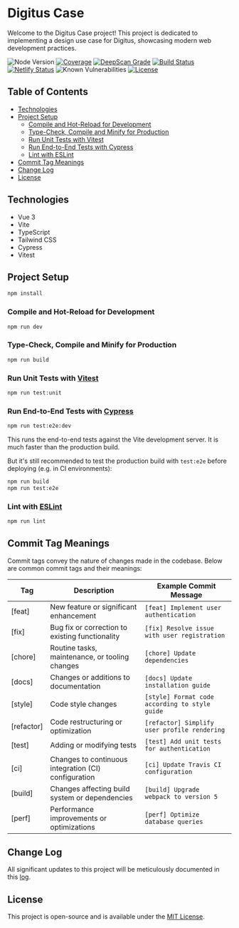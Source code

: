 # Digitus Case

Welcome to the Digitus Case project! This project is dedicated to implementing a design use case for Digitus, showcasing modern web development practices.

![Node Version](https://img.shields.io/badge/node-v20-green)
[![Coverage](https://codecov.io/github/abdullahkabakk/digitus-case/graph/badge.svg?token=43E2JP0SON)](https://codecov.io/github/abdullahkabakk/digitus-case)
[![DeepScan Grade](https://deepscan.io/api/teams/23481/projects/26769/branches/853377/badge/grade.svg)](https://deepscan.io/dashboard#view=project&tid=23481&pid=26769&bid=853377)
[![Build Status](https://github.com/abdullahkabakk/digitus-case/actions/workflows/deploy.yml/badge.svg)](https://github.com/abdullahkabakk/digitus-case/actions/workflows/deploy.yml)
[![Netlify Status](https://api.netlify.com/api/v1/badges/c5383699-df08-424e-bd8f-24719714edbf/deploy-status)](https://app.netlify.com/sites/digitus/deploys)
![Known Vulnerabilities](https://snyk.io/test/github/abdullahkabakk/digitus-case/badge.svg)
[![License](https://img.shields.io/badge/license-MIT-blue.svg)](https://github.com/abdullahkabakk/url-shortener/blob/main/LICENSE)

## Table of Contents

- [Technologies](#technologies)
- [Project Setup](#project-setup)
    - [Compile and Hot-Reload for Development](#compile-and-hot-reload-for-development)
    - [Type-Check, Compile and Minify for Production](#type-check-compile-and-minify-for-production)
    - [Run Unit Tests with Vitest](#run-unit-tests-with-vitest)
    - [Run End-to-End Tests with Cypress](#run-end-to-end-tests-with-cypress)
    - [Lint with ESLint](#lint-with-eslint)
- [Commit Tag Meanings](#commit-tag-meanings)
- [Change Log](#change-log)
- [License](#license)

## Technologies

- Vue 3
- Vite
- TypeScript
- Tailwind CSS
- Cypress
- Vitest

## Project Setup

```sh
npm install
```

### Compile and Hot-Reload for Development

```sh
npm run dev
```

### Type-Check, Compile and Minify for Production

```sh
npm run build
```

### Run Unit Tests with [Vitest](https://vitest.dev/)

```sh
npm run test:unit
```

### Run End-to-End Tests with [Cypress](https://www.cypress.io/)

```sh
npm run test:e2e:dev
```

This runs the end-to-end tests against the Vite development server.
It is much faster than the production build.

But it's still recommended to test the production build with `test:e2e` before deploying (e.g. in CI environments):

```sh
npm run build
npm run test:e2e
```

### Lint with [ESLint](https://eslint.org/)

```sh
npm run lint
```

## Commit Tag Meanings

Commit tags convey the nature of changes made in the codebase. Below are common commit tags and their meanings:

| Tag        | Description                                          | Example Commit Message                         |
|------------|------------------------------------------------------|------------------------------------------------|
| [feat]     | New feature or significant enhancement               | `[feat] Implement user authentication`         |
| [fix]      | Bug fix or correction to existing functionality      | `[fix] Resolve issue with user registration`   |
| [chore]    | Routine tasks, maintenance, or tooling changes       | `[chore] Update dependencies`                  |
| [docs]     | Changes or additions to documentation                | `[docs] Update installation guide`             |
| [style]    | Code style changes                                   | `[style] Format code according to style guide` |
| [refactor] | Code restructuring or optimization                   | `[refactor] Simplify user profile rendering`   |
| [test]     | Adding or modifying tests                            | `[test] Add unit tests for authentication`     |
| [ci]       | Changes to continuous integration (CI) configuration | `[ci] Update Travis CI configuration`          |
| [build]    | Changes affecting build system or dependencies       | `[build] Upgrade webpack to version 5`         |
| [perf]     | Performance improvements or optimizations            | `[perf] Optimize database queries`             |


## Change Log

All significant updates to this project will be meticulously documented in this [log](CHANGELOG.md).

## License

This project is open-source and is available under the [MIT License](LICENSE).